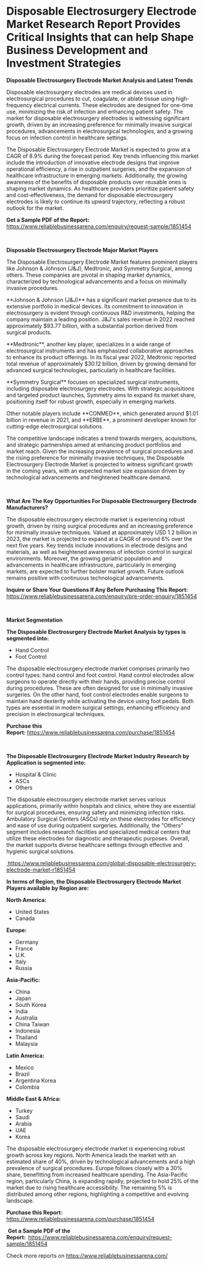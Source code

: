 <p><h1>Disposable Electrosurgery Electrode Market Research Report Provides Critical Insights that can help Shape Business Development and Investment Strategies</h1></p><p><strong>Disposable Electrosurgery Electrode Market Analysis and Latest Trends</strong></p>
<p><p>Disposable electrosurgery electrodes are medical devices used in electrosurgical procedures to cut, coagulate, or ablate tissue using high-frequency electrical currents. These electrodes are designed for one-time use, minimizing the risk of infection and enhancing patient safety. The market for disposable electrosurgery electrodes is witnessing significant growth, driven by an increasing preference for minimally invasive surgical procedures, advancements in electrosurgical technologies, and a growing focus on infection control in healthcare settings.</p><p>The Disposable Electrosurgery Electrode Market is expected to grow at a CAGR of 8.9% during the forecast period. Key trends influencing this market include the introduction of innovative electrode designs that improve operational efficiency, a rise in outpatient surgeries, and the expansion of healthcare infrastructure in emerging markets. Additionally, the growing awareness of the benefits of disposable products over reusable ones is shaping market dynamics. As healthcare providers prioritize patient safety and cost-effectiveness, the demand for disposable electrosurgery electrodes is likely to continue its upward trajectory, reflecting a robust outlook for the market.</p></p>
<p><strong>Get a Sample PDF of the Report:&nbsp;</strong> <a href="https://www.reliablebusinessarena.com/enquiry/request-sample/1851454?utm_campaign=3266&utm_medium=2&utm_source=Github&utm_content=ia&utm_term=26032025&utm_id=disposable-electrosurgery-electrode">https://www.reliablebusinessarena.com/enquiry/request-sample/1851454</a></p>
<p>&nbsp;</p>
<p><strong>Disposable Electrosurgery Electrode Major Market Players</strong></p>
<p><p>The Disposable Electrosurgery Electrode Market features prominent players like Johnson & Johnson (J&J), Medtronic, and Symmetry Surgical, among others. These companies are pivotal in shaping market dynamics, characterized by technological advancements and a focus on minimally invasive procedures.</p><p>**Johnson & Johnson (J&J)** has a significant market presence due to its extensive portfolio in medical devices. Its commitment to innovation in electrosurgery is evident through continuous R&D investments, helping the company maintain a leading position. J&J's sales revenue in 2022 reached approximately $93.77 billion, with a substantial portion derived from surgical products.</p><p>**Medtronic**, another key player, specializes in a wide range of electrosurgical instruments and has emphasized collaborative approaches to enhance its product offerings. In its fiscal year 2022, Medtronic reported total revenue of approximately $30.12 billion, driven by growing demand for advanced surgical technologies, particularly in healthcare facilities.</p><p>**Symmetry Surgical** focuses on specialized surgical instruments, including disposable electrosurgery electrodes. With strategic acquisitions and targeted product launches, Symmetry aims to expand its market share, positioning itself for robust growth, especially in emerging markets.</p><p>Other notable players include **CONMED**, which generated around $1.01 billion in revenue in 2021, and **ERBE**, a prominent developer known for cutting-edge electrosurgical solutions.</p><p>The competitive landscape indicates a trend towards mergers, acquisitions, and strategic partnerships aimed at enhancing product portfolios and market reach. Given the increasing prevalence of surgical procedures and the rising preference for minimally invasive techniques, the Disposable Electrosurgery Electrode Market is projected to witness significant growth in the coming years, with an expected market size expansion driven by technological advancements and heightened healthcare demand.</p></p>
<p>&nbsp;</p>
<p><strong>What Are The Key Opportunities For Disposable Electrosurgery Electrode Manufacturers?</strong></p>
<p><p>The disposable electrosurgery electrode market is experiencing robust growth, driven by rising surgical procedures and an increasing preference for minimally invasive techniques. Valued at approximately USD 1.2 billion in 2023, the market is projected to expand at a CAGR of around 6% over the next five years. Key trends include innovations in electrode designs and materials, as well as heightened awareness of infection control in surgical environments. Moreover, the growing geriatric population and advancements in healthcare infrastructure, particularly in emerging markets, are expected to further bolster market growth. Future outlook remains positive with continuous technological advancements.</p></p>
<p><strong>Inquire or Share Your Questions If Any Before Purchasing This Report:</strong> <a href="https://www.reliablebusinessarena.com/enquiry/pre-order-enquiry/1851454?utm_campaign=3266&utm_medium=2&utm_source=Github&utm_content=ia&utm_term=26032025&utm_id=disposable-electrosurgery-electrode">https://www.reliablebusinessarena.com/enquiry/pre-order-enquiry/1851454</a></p>
<p>&nbsp;</p>
<p><strong>Market Segmentation</strong></p>
<p><strong>The Disposable Electrosurgery Electrode Market Analysis by types is segmented into:</strong></p>
<p><ul><li>Hand Control</li><li>Foot Control</li></ul></p>
<p><p>The disposable electrosurgery electrode market comprises primarily two control types: hand control and foot control. Hand control electrodes allow surgeons to operate directly with their hands, providing precise control during procedures. These are often designed for use in minimally invasive surgeries. On the other hand, foot control electrodes enable surgeons to maintain hand dexterity while activating the device using foot pedals. Both types are essential in modern surgical settings, enhancing efficiency and precision in electrosurgical techniques.</p></p>
<p><strong>Purchase this Report:&nbsp;</strong><a href="https://www.reliablebusinessarena.com/purchase/1851454?utm_campaign=3266&utm_medium=2&utm_source=Github&utm_content=ia&utm_term=26032025&utm_id=disposable-electrosurgery-electrode">https://www.reliablebusinessarena.com/purchase/1851454</a></p>
<p>&nbsp;</p>
<p><strong>The Disposable Electrosurgery Electrode Market Industry Research by Application is segmented into:</strong></p>
<p><ul><li>Hospital & Clinic</li><li>ASCs</li><li>Others</li></ul></p>
<p><p>The disposable electrosurgery electrode market serves various applications, primarily within hospitals and clinics, where they are essential for surgical procedures, ensuring safety and minimizing infection risks. Ambulatory Surgical Centers (ASCs) rely on these electrodes for efficiency and ease of use during outpatient surgeries. Additionally, the "Others" segment includes research facilities and specialized medical centers that utilize these electrodes for diagnostic and therapeutic purposes. Overall, the market supports diverse healthcare settings through effective and hygienic surgical solutions.</p></p>
<p><a href="https://www.reliablebusinessarena.com/global-disposable-electrosurgery-electrode-market-r1851454?utm_campaign=3266&utm_medium=2&utm_source=Github&utm_content=ia&utm_term=26032025&utm_id=disposable-electrosurgery-electrode">&nbsp;https://www.reliablebusinessarena.com/global-disposable-electrosurgery-electrode-market-r1851454</a></p>
<p><strong>In terms of Region, the Disposable Electrosurgery Electrode Market Players available by Region are:</strong></p>
<p>
    <p> <strong> North America: </strong>
        <ul>
            <li>United States</li>
            <li>Canada</li>
        </ul>
        </p> 
    <p> <strong> Europe: </strong>
        <ul>
            <li>Germany</li>
            <li>France</li>
            <li>U.K.</li>
            <li>Italy</li>
            <li>Russia</li>
        </ul>
        </p> 
    <p> <strong> Asia-Pacific: </strong>
        <ul>
            <li>China</li>
            <li>Japan</li>
            <li>South Korea</li>
            <li>India</li>
            <li>Australia</li>
            <li>China Taiwan</li>
            <li>Indonesia</li>
            <li>Thailand</li>
            <li>Malaysia</li>
        </ul>
        </p> 
    <p> <strong> Latin America: </strong>
        <ul>
            <li>Mexico</li>
            <li>Brazil</li>
            <li>Argentina Korea</li>
            <li>Colombia</li>
        </ul>
        </p> 
    <p> <strong> Middle East & Africa: </strong>
        <ul>
            <li>Turkey</li>
            <li>Saudi</li>
            <li>Arabia</li>
            <li>UAE</li>
            <li>Korea</li>
        </ul>
    </p>
    </p>
<p><p>The disposable electrosurgery electrode market is experiencing robust growth across key regions. North America leads the market with an estimated share of 40%, driven by technological advancements and a high prevalence of surgical procedures. Europe follows closely with a 30% share, benefitting from increased healthcare spending. The Asia-Pacific region, particularly China, is expanding rapidly, projected to hold 25% of the market due to rising healthcare accessibility. The remaining 5% is distributed among other regions, highlighting a competitive and evolving landscape.</p></p>
<p><strong>Purchase this Report: </strong><a href="https://www.reliablebusinessarena.com/purchase/1851454?utm_campaign=3266&utm_medium=2&utm_source=Github&utm_content=ia&utm_term=26032025&utm_id=disposable-electrosurgery-electrode">https://www.reliablebusinessarena.com/purchase/1851454</a></p>
<p>&nbsp;<strong>Get a Sample PDF of the Report:&nbsp;&nbsp;</strong><a href="https://www.reliablebusinessarena.com/enquiry/request-sample/1851454?utm_campaign=3266&utm_medium=2&utm_source=Github&utm_content=ia&utm_term=26032025&utm_id=disposable-electrosurgery-electrode">https://www.reliablebusinessarena.com/enquiry/request-sample/1851454</a></p>
<p><strong></strong></p>
<p>Check more reports on <a href="https://www.reliablebusinessarena.com/?utm_campaign=3266&utm_medium=2&utm_source=Github&utm_content=ia&utm_term=26032025&utm_id=disposable-electrosurgery-electrode">https://www.reliablebusinessarena.com/</a></p>